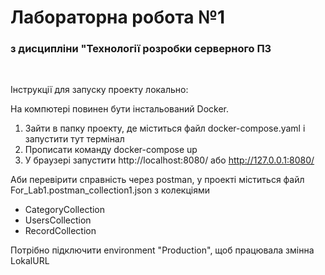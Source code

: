 <h1>Лабораторна робота №1 </h1>
<h3>з дисципліни "Технології розробки серверного ПЗ</h3>
<br>

Інструкції для запуску проекту локально:

На компютері повинен бути інстальований Docker.
1. Зайти в папку проекту, де міститься файл docker-compose.yaml і запустити тут термінал
2. Прописати команду docker-compose up
3. У браузері запустити http://localhost:8080/ або http://127.0.0.1:8080/

Аби перевірити справність через postman, у проекті міститься файл For_Lab1.postman_collection1.json з колекціями 
<ul>
<li>CategoryCollection</li>
<li>UsersCollection</li>
<li>RecordCollection</li>

</ul>

Потрібно підключити environment "Production", щоб працювала змінна LokalURL